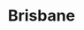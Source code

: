 ---
layout: child_layout/contact_item
title: Brisbane
permalink: /contact/contact-item/
hero_image: /assets/img/content/backgrounds/bg-6.jpg
---